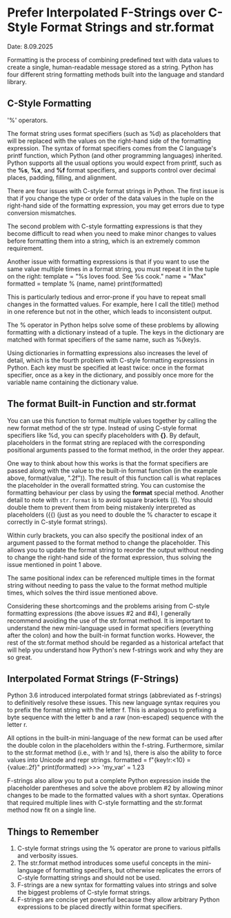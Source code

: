 # Prefer Interpolated F-Strings over C-Style Format Strings and str.format

Date: 8.09.2025

Formatting is the process of combining predefined text with data values to create a single, human-readable message stored as a string. Python has four different string formatting methods built into the language and standard library.

## C-Style Formatting
'%' operators.


The format string uses format specifiers (such as %d) as placeholders that will be replaced with the values on the right-hand side of the formatting expression. The syntax of format specifiers comes from the C language's printf function, which Python (and other programming languages) inherited. Python supports all the usual options you would expect from printf, such as the **%s**, **%x**, and **%f** format specifiers, and supports control over decimal places, padding, filling, and alignment.

There are four issues with C-style format strings in Python. The first issue is that if you change the type or order of the data values in the tuple on the right-hand side of the formatting expression, you may get errors due to type conversion mismatches.

The second problem with C-style formatting expressions is that they become difficult to read when you need to make minor changes to values before formatting them into a string, which is an extremely common requirement.

Another issue with formatting expressions is that if you want to use the same value multiple times in a format string, you must repeat it in the tuple on the right:
	template = "%s loves food. See %s cook."
	name = "Max"
	formatted = template % (name, name)
	print(formatted)

This is particularly tedious and error-prone if you have to repeat small changes in the formatted values. For example, here I call the title() method in one reference but not in the other, which leads to inconsistent output.

The % operator in Python helps solve some of these problems by allowing formatting with a dictionary instead of a tuple. The keys in the dictionary are matched with format specifiers of the same name, such as %(key)s.


Using dictionaries in formatting expressions also increases the level of detail, which is the fourth problem with C-style formatting expressions in Python. Each key must be specified at least twice: once in the format specifier, once as a key in the dictionary, and possibly once more for the variable name containing the dictionary value.

## The format Built-in Function and str.format
You can use this function to format multiple values together by calling the new format method of the str type. Instead of using C-style format specifiers like %d, you can specify placeholders with **{}**. By default, placeholders in the format string are replaced with the corresponding positional arguments passed to the format method, in the order they appear.

One way to think about how this works is that the format specifiers are passed along with the value to the built-in format function (in the example above, format(value, ".2f")). The result of this function call is what replaces the placeholder in the overall formatted string. You can customise the formatting behaviour per class by using the __format__ special method.
Another detail to note with `str.format` is to avoid square brackets ({). You should double them to prevent them from being mistakenly interpreted as placeholders ({{) (just as you need to double the % character to escape it correctly in C-style format strings).

Within curly brackets, you can also specify the positional index of an argument passed to the format method to change the placeholder. This allows you to update the format string to reorder the output without needing to change the right-hand side of the format expression, thus solving the issue mentioned in point 1 above.

The same positional index can be referenced multiple times in the format string without needing to pass the value to the format method multiple times, which solves the third issue mentioned above.

Considering these shortcomings and the problems arising from C-style formatting expressions (the above issues #2 and #4), I generally recommend avoiding the use of the str.format method. It is important to understand the new mini-language used in format specifiers (everything after the colon) and how the built-in format function works. However, the rest of the str.format method should be regarded as a historical artefact that will help you understand how Python's new f-strings work and why they are so great.

## Interpolated Format Strings (F-Strings)
Python 3.6 introduced interpolated format strings (abbreviated as f-strings) to definitively resolve these issues. This new language syntax requires you to prefix the format string with the letter f. This is analogous to prefixing a byte sequence with the letter b and a raw (non-escaped) sequence with the letter r.

All options in the built-in mini-language of the new format can be used after the double colon in the placeholders within the f-string. Furthermore, similar to the str.format method (i.e., with !r and !s), there is also the ability to force values into Unicode and repr strings.
	formatted = f"{key!r:<10} = {value:.2f}"
	print(formatted)
	>>>
	'my_var'   = 1.23

F-strings also allow you to put a complete Python expression inside the placeholder parentheses and solve the above problem #2 by allowing minor changes to be made to the formatted values with a short syntax. Operations that required multiple lines with C-style formatting and the str.format method now fit on a single line.

## Things to Remember
1. C-style format strings using the % operator are prone to various pitfalls and verbosity issues.
2. The str.format method introduces some useful concepts in the mini-language of formatting specifiers, but otherwise replicates the errors of C-style formatting strings and should not be used.
3. F-strings are a new syntax for formatting values into strings and solve the biggest problems of C-style format strings.
4. F-strings are concise yet powerful because they allow arbitrary Python expressions to be placed directly within format specifiers.